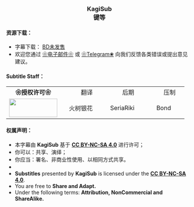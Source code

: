 <h3 align="center">KagiSub<br>键等</h3>

<h4>资源下载：</h4>
<ul>
    <li>字幕下载： <a href="https://" target="_blank">BD未发售</a></li>
    <li>欢迎您通过 <a href="haruhanasub@gmail.com" target="_blank">❀电子邮件❀</a> 或 <a href="https://t.me/Haruhana_Funsub" target="_blank">❀Telegram❀</a> 向我们反馈各类错误或提出意见建议。</li>
</ul>

<h4>Subtitle Staff：</h4>

<table align="center">
	<tbody align="center">
		<tr>
            <td><b>❀授权许可❀</b></td>
			<td>　　翻译　　</td>
			<td>　　后期　　</td>
			<td>　　压制　　</td>
		</tr>
		<tr>
            <td><img src="https://tse1-mm.cn.bing.net/th/id/OIP._xFfhj_BvJ6A7RgTpG8m9gHaDK?pid=Api&amp;rs=1" style="width:130px;height:50px"></td>
			<td>火树银花</td>
			<td>SeriaRiki</td>
			<td>Bond</td>
		</tr>
	</tbody>
</table>

<h4>权属声明：</h4>
<ul>
	<li>本字幕由 <b>KagiSub</b> 基于 <a href="https://creativecommons.org/licenses/by-nc-sa/4.0/deed.zh" target="_blank"><b>CC BY-NC-SA 4.0</b></a> 进行许可；</li>
	<li>你可以：共享、演绎；</li>
	<li>你应当：署名、非商业性使用、以相同方式共享。</li>
	<li>　</li>
	<li><b>Substitles</b> presented by <b>KagiSub</b> is licensed under the <a href="https://creativecommons.org/licenses/by-nc-sa/4.0/deed.zh" target="_blank"><b>CC BY-NC-SA 4.0</b></a>.</li>
	<li>You are free to <b>Share and Adapt.</b></li>
	<li>Under the following terms: <b>Attribution, NonCommercial and ShareAlike.</b></li>
</ul>

<p align = "center">
	<img src="https://" style="width:00px;height:00px;" />
</p>
